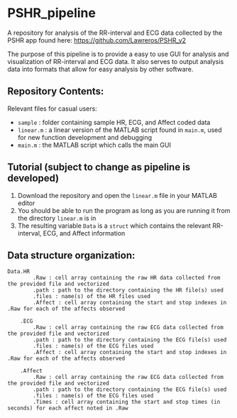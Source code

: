 # PSHR_pipeline
A repository for analysis of the RR-interval and ECG data collected by the PSHR app found here:
https://github.com/Lawreros/PSHR_v2

The purpose of this pipeline is to provide a easy to use GUI for analysis and visualization of RR-interval and ECG data. It also serves to output analysis data into formats that allow for easy analysis by other software.

## Repository Contents:
Relevant files for casual users:
- `sample` : folder containing sample HR, ECG, and Affect coded data
- `linear.m` : a linear version of the MATLAB script found in `main.m`, used for new function development and debugging
- `main.m` : the MATLAB script which calls the main GUI

## Tutorial (subject to change as pipeline is developed)
1) Download the repository and open the `linear.m` file in your MATLAB editor
2) You should be able to run the program as long as you are running it from the directory `linear.m` is in
3) The resulting variable `Data` is a `struct` which contains the relevant RR-interval, ECG, and Affect information


## Data structure organization:
```
Data.HR
        .Raw : cell array containing the raw HR data collected from the provided file and vectorized
        .path : path to the directory containing the HR file(s) used
        .files : name(s) of the HR files used
        .Affect : cell array containing the start and stop indexes in .Raw for each of the affects observed

    .ECG
        .Raw : cell array containing the raw ECG data collected from the provided file and vectorized
        .path : path to the directory containing the ECG file(s) used
        .files : name(s) of the ECG files used
        .Affect : cell array containing the start and stop indexes in .Raw for each of the affects observed

    .Affect
        .Raw : cell array containing the raw ECG data collected from the provided file and vectorized
        .path : path to the directory containing the ECG file(s) used
        .files : name(s) of the ECG files used
        .Times : cell array containing the start and stop times (in seconds) for each affect noted in .Raw

```
